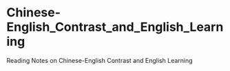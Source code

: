# Chinese-English_Contrast_and_English_Learning
Reading Notes on Chinese-English Contrast and English Learning
